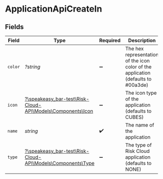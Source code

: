 # ApplicationApiCreateIn


## Fields

| Field                                                                                         | Type                                                                                          | Required                                                                                      | Description                                                                                   | Example                                                                                       |
| --------------------------------------------------------------------------------------------- | --------------------------------------------------------------------------------------------- | --------------------------------------------------------------------------------------------- | --------------------------------------------------------------------------------------------- | --------------------------------------------------------------------------------------------- |
| `color`                                                                                       | *?string*                                                                                     | :heavy_minus_sign:                                                                            | The hex representation of the icon color of the application (defaults to #00a3de)             | #00a3de                                                                                       |
| `icon`                                                                                        | [?\speakeasy_bar-test\Risk-Cloud-API\Models\Components\Icon](../../Models/Components/Icon.md) | :heavy_minus_sign:                                                                            | The icon type of the application (defaults to CUBES)                                          | CUBES                                                                                         |
| `name`                                                                                        | *string*                                                                                      | :heavy_check_mark:                                                                            | The name of the application                                                                   | Cyber Risk Management Application                                                             |
| `type`                                                                                        | [?\speakeasy_bar-test\Risk-Cloud-API\Models\Components\Type](../../Models/Components/Type.md) | :heavy_minus_sign:                                                                            | The type of Risk Cloud application (defaults to NONE)                                         | CONTROLS_COMPLIANCE                                                                           |